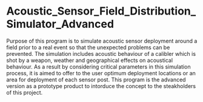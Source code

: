 # Acoustic_Sensor_Field_Distribution_Simulator_Advanced
Purpose of this program is to simulate acoustic sensor deployment around a field prior to a real event so that the unexpected problems can be prevented. The simulation includes acoustic behaviour of a calibler which is shot by a weapon, weather and geographical effects on acoustical behaviour. As a result by considering critical parameters in this simulation process, it is aimed to offer to the user optimum deployment locations or an area for deployment of each sensor post. This program is the advanced version as a prototype product to intorduce the concept to the steakholders of this project.

